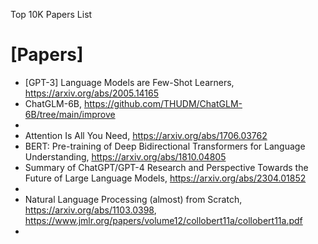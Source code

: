 Top 10K Papers List

# [Papers]
+ [GPT-3] Language Models are Few-Shot Learners, https://arxiv.org/abs/2005.14165
+ ChatGLM-6B, https://github.com/THUDM/ChatGLM-6B/tree/main/improve
+ 
+ Attention Is All You Need, https://arxiv.org/abs/1706.03762
+ BERT: Pre-training of Deep Bidirectional Transformers for Language Understanding, https://arxiv.org/abs/1810.04805
+ Summary of ChatGPT/GPT-4 Research and Perspective Towards the Future of Large Language Models, https://arxiv.org/abs/2304.01852
+ 
+ Natural Language Processing (almost) from Scratch, https://arxiv.org/abs/1103.0398, https://www.jmlr.org/papers/volume12/collobert11a/collobert11a.pdf
+ 
